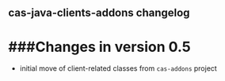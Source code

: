 ## cas-java-clients-addons changelog

###Changes in version 0.5 
==========================================

* initial move of client-related classes from `cas-addons` project
